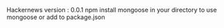 Hackernews 
version : 0.0.1
npm install mongoose in your directory to use mongoose
or add to package.json
